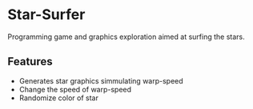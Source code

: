 # Star-Surfer
Programming game and graphics exploration aimed at surfing the stars.

## Features
- Generates star graphics simmulating warp-speed
- Change the speed of warp-speed
- Randomize color of star
